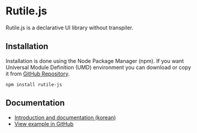 # Rutile.js
Rutile.js is a declarative UI library without transpiler.

## Installation
Installation is done using the Node Package Manager (npm). If you want Universal Module Definition (UMD) environment you can download or copy it from [GitHub Repository](https://github.com/Modern-HD/rutile-js/tree/main/umd).

    npm install rutile-js

## Documentation
 - [Introduction and documentation (korean)](https://jet-exhaust-01b.notion.site/Rutile-js-UI-490f3934d36c431f859dc4b7e6bbe313?pvs=4)
 - [View example in GitHub](https://github.com/Modern-HD/rutile-js/tree/main/example)
